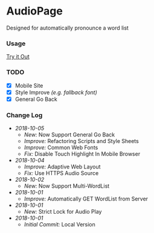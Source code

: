 # AudioPage  
Designed for automatically pronounce a word list  

### Usage
[Try it Out](https://leo-gasss.github.io/audioPage/)  

### TODO  
- [x] Mobile Site  
- [x] Style Improve *(e.g. fallback font)* 
- [x] General Go Back

### Change Log  
- *2018-10-05*  
    - *New:* Now Support General Go Back  
    - *Improve:* Refactoring Scripts and Style Sheets  
    - *Improve:* Common Web Fonts  
	- *Fix:* Disable Touch Highlight In Mobile Browser  
- *2018-10-04*  
    - *Improve:* Adaptive Web Layout  
    - *Fix:* Use HTTPS Audio Source  
- *2018-10-02*  
    - *New:* Now Support Multi-WordList  
- *2018-10-01*  
    - *Improve:* Automatically GET WordList from Server  
- *2018-10-01*  
    - *New:* Strict Lock for Audio Play  
- *2018-10-01*  
    - *Initial Commit:* Local Version   